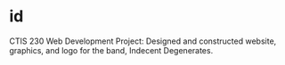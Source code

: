 # id
CTIS 230 Web Development Project: Designed and constructed  website, graphics, and logo for the band, Indecent Degenerates.  
